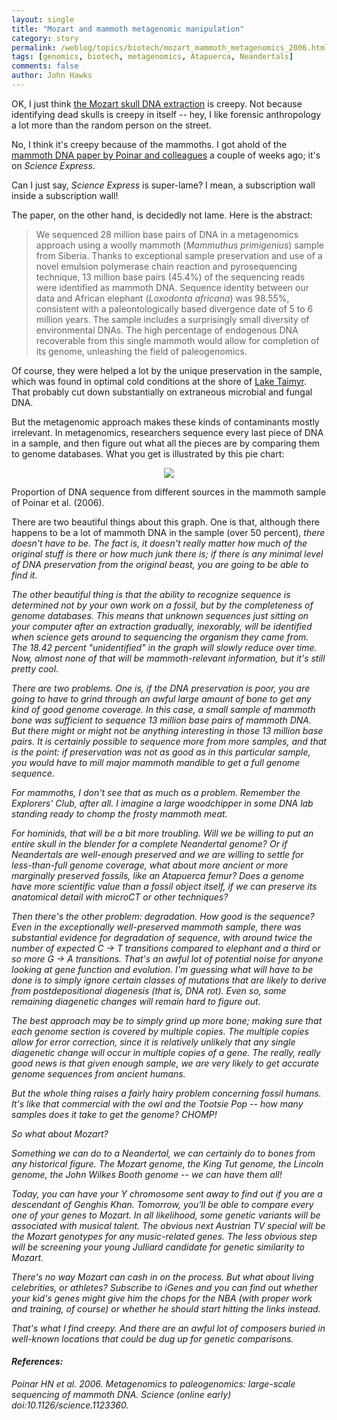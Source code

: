 ```yaml
---
layout: single 
title: "Mozart and mammoth metagenomic manipulation" 
category: story
permalink: /weblog/topics/biotech/mozart_mammoth_metagenomics_2006.html
tags: [genomics, biotech, metagenomics, Atapuerca, Neandertals] 
comments: false 
author: John Hawks 
---
```



<p>
OK, I just think <a href="http://www.msnbc.msn.com/id/10697272/">the Mozart skull DNA extraction</a> is creepy. Not because identifying dead skulls is creepy in itself -- hey, I like forensic anthropology a lot more than the random person on the street. 
</p>

<p>
No, I think it's creepy because of the mammoths. I got ahold of the <a href="http://www.sciencemag.org/cgi/content/abstract/1123360v1">mammoth DNA paper by Poinar and colleagues</a> a couple of weeks ago; it's on <i>Science Express</i>. 
</p>

<p>
Can I just say, <i>Science Express</i> is super-lame? I mean, a subscription wall inside a subscription wall!
</p>

<p>
The paper, on the other hand, is decidedly not lame. Here is the abstract: 
</p>

<blockquote>We sequenced 28 million base pairs of DNA in a metagenomics approach using a woolly mammoth (<i>Mammuthus primigenius</i>) sample from Siberia. Thanks to exceptional sample preservation and use of a novel emulsion polymerase chain reaction and pyrosequencing technique, 13 million base pairs (45.4%) of the sequencing reads were identified as mammoth DNA. Sequence identity between our data and African elephant (<i>Loxodonta africana</i>) was 98.55%, consistent with a paleontologically based divergence date of 5 to 6 million years. The sample includes a surprisingly small diversity of environmental DNAs. The high percentage of endogenous DNA recoverable from this single mammoth would allow for completion of its genome, unleashing the field of paleogenomics.</blockquote>

<p>
Of course, they were helped a lot by the unique preservation in the sample, which was found in optimal cold conditions at the shore of <a href="http://en.wikipedia.org/wiki/Lake_Taimyr">Lake Taimyr</a>. That probably cut down substantially on extraneous microbial and fungal DNA. 
</p>

<p>
But the metagenomic approach makes these kinds of contaminants mostly irrelevant. In metagenomics, researchers sequence every last piece of DNA in a sample, and then figure out what all the pieces are by comparing them to genome databases. What you get is illustrated by this pie chart: 
</p>

<div style="text-align:center;">
<img src="/graphics/mammoth_metagenomics_pie.png" />
</div>
<p class="caption">Proportion of DNA sequence from different sources in the mammoth sample of Poinar et al. (2006).</p>

<p>
There are two beautiful things about this graph. One is that, although there happens to be a lot of mammoth DNA in the sample (over 50 percent), <i>there doesn't have to be<i>. The fact is, it doesn't really matter how much of the original stuff is there or how much junk there is; if there is any minimal level of DNA preservation from the original beast, you are going to be able to find it. 
</p>

<p>
The other beautiful thing is that the ability to recognize sequence is determined not by your own work on a fossil, but by the completeness of genome databases. This means that unknown sequences just sitting on your computer after an extraction gradually, inexorably, will be identified when science gets around to sequencing the organism they came from. The 18.42 percent "unidentified" in the graph will slowly reduce over time. Now, almost none of that will be mammoth-relevant information, but it's still pretty cool. 
</p>

<p>
There are two problems. One is, if the DNA preservation is poor, you are going to have to grind through an awful large amount of bone to get any kind of good genome coverage. In this case, a small sample of mammoth bone was sufficient to sequence 13 million base pairs of mammoth DNA. But there might or might not be anything interesting in those 13 million base pairs. It is certainly possible to sequence more from more samples, and that is the point: if preservation was not as good as in this particular sample, you would have to mill major mammoth mandible to get a full genome sequence. 
</p>

<p>
For mammoths, I don't see that as much as a problem. Remember the Explorers' Club, after all. I imagine a large woodchipper in some DNA lab standing ready to chomp the frosty mammoth meat. 
</p>

<p>
For hominids, that will be a bit more troubling. Will we be willing to put an entire skull in the blender for a complete Neandertal genome? Or if Neandertals are well-enough preserved and we are willing to settle for less-than-full genome coverage, what about more ancient or more marginally preserved fossils, like an Atapuerca femur? Does a genome have more scientific value than a fossil object itself, if we can preserve its anatomical detail with microCT or other techniques? 
</p>

<p>
Then there's the other problem: degradation. How good is the sequence? Even in the exceptionally well-preserved mammoth sample, there was substantial evidence for degradation of sequence, with around twice the number of expected C -> T transitions compared to elephant and a third or so more G -> A transitions. That's an awful lot of potential noise for anyone looking at gene function and evolution. I'm guessing what will have to be done is to simply ignore certain classes of mutations that are likely to derive from postdepositional diagenesis (that is, DNA rot). Even so, some remaining diagenetic changes will remain hard to figure out. 
</p>

<p>
The best approach may be to simply grind up more bone; making sure that each genome section is covered by multiple copies. The multiple copies allow for error correction, since it is relatively unlikely that any single diagenetic change will occur in multiple copies of a gene. The really, really good news is that given enough sample, we are very likely to get accurate genome sequences from ancient humans. 
</p>

<p>
But the whole thing raises a fairly hairy problem concerning fossil humans. It's like that commercial with the owl and the Tootsie Pop -- how many samples does it take to get the genome? CHOMP!
</p>

<p>
So what about Mozart? 
</p>

<p>
Something we can do to a Neandertal, we can certainly do to bones from any historical figure. The Mozart genome, the King Tut genome, the Lincoln genome, the John Wilkes Booth genome -- we can have them all! 
</p>

<p>
Today, you can have your Y chromosome sent away to find out if you are a descendant of Genghis Khan. Tomorrow, you'll be able to compare every one of your genes to Mozart. In all likelihood, some genetic variants will be associated with musical talent. The obvious next Austrian TV special will be the Mozart genotypes for any music-related genes. The less obvious  step will be screening your young Julliard candidate for genetic similarity to Mozart. 
</p>

<p>
There's no way Mozart can cash in on the process. But what about living celebrities, or athletes? Subscribe to iGenes and you can find out whether your kid's genes might give him the chops for the NBA (with proper work and training, of course) or whether he should start hitting the links instead. 
</p>

<p>
That's what I find creepy. And there are an awful lot of composers buried in well-known locations that could be dug up for genetic comparisons. 
</p>

<h4>References:</h4>

<p class="cite">Poinar HN et al. 2006. Metagenomics to paleogenomics: large-scale sequencing of mammoth DNA. Science (online early) doi:10.1126/science.1123360. </p>

